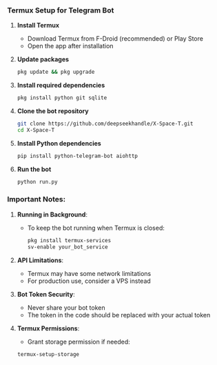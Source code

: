 
### Termux Setup for Telegram Bot

1. **Install Termux**
   - Download Termux from F-Droid (recommended) or Play Store
   - Open the app after installation

2. **Update packages**
   ```bash
   pkg update && pkg upgrade
   ```

3. **Install required dependencies**
   ```bash
   pkg install python git sqlite
   ```

4. **Clone the bot repository**
   ```bash
   git clone https://github.com/deepseekhandle/X-Space-T.git
   cd X-Space-T
   ```

5. **Install Python dependencies**
   ```bash
   pip install python-telegram-bot aiohttp
   ```

6. **Run the bot**
   ```bash
   python run.py
   ```

### Important Notes:

1. **Running in Background**:
   - To keep the bot running when Termux is closed:
     ```bash
     pkg install termux-services
     sv-enable your_bot_service
     ```

2. **API Limitations**:
   - Termux may have some network limitations
   - For production use, consider a VPS instead

3. **Bot Token Security**:
   - Never share your bot token
   - The token in the code should be replaced with your actual token

4. **Termux Permissions**:
   - Grant storage permission if needed:
   ```bash
   termux-setup-storage
   ```

